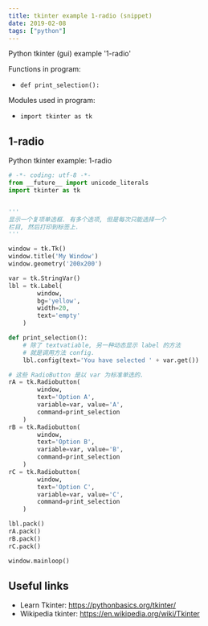 ```yaml
---
title: tkinter example 1-radio (snippet)
date: 2019-02-08
tags: ["python"]
---
```

Python tkinter (gui) example '1-radio'

Functions in program: 
* `def print_selection():`

Modules used in program: 
* `import tkinter as tk`

## 1-radio

Python tkinter example: 1-radio

```python
# -*- coding: utf-8 -*-
from __future__ import unicode_literals
import tkinter as tk


'''
显示一个复项单选框. 有多个选项, 但是每次只能选择一个
栏目, 然后打印到标签上.
'''

window = tk.Tk()
window.title('My Window')
window.geometry('200x200')

var = tk.StringVar()
lbl = tk.Label(
		window,
		bg='yellow',
		width=20,
		text='empty'
	)

def print_selection():
	# 除了 textvatiable, 另一种动态显示 label 的方法
	# 就是调用方法 config.
	lbl.config(text='You have selected ' + var.get())

# 这些 RadioButton 是以 var 为标准单选的.
rA = tk.Radiobutton(
		window,
		text='Option A',
		variable=var, value='A',
		command=print_selection
	)
rB = tk.Radiobutton(
		window,
		text='Option B',
		variable=var, value='B',
		command=print_selection
	)
rC = tk.Radiobutton(
		window,
		text='Option C',
		variable=var, value='C',
		command=print_selection
	)

lbl.pack()
rA.pack()
rB.pack()
rC.pack()

window.mainloop()


```

## Useful links

- Learn Tkinter: https://pythonbasics.org/tkinter/
- Wikipedia tkinter: https://en.wikipedia.org/wiki/Tkinter
